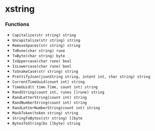 # xstring

### Functions

+ `Capitalize(str string) string`
+ `Uncapitalize(str string) string`
+ `RemoveSpaces(str string) string`
+ `ToRune(char string) rune`
+ `ToByte(char string) byte`
+ `IsUppercase(char rune) bool`
+ `IsLowercase(char rune) bool`
+ `ToSnakeCase(str string) string`
+ `PrettifyJson(jsonString string, intent int, char string) string`
+ `CurrentTimeUuid(count int) string`
+ `TimeUuid(t time.Time, count int) string`
+ `RandString(count int, runes []rune) string`
+ `RandLetterString(count int) string`
+ `RandNumberString(count int) string`
+ `RandLetterNumberString(count int) string`
+ `MaskToken(token string) string`
+ `StringToBytes(str string) []byte`
+ `BytesToString(bs []byte) string`
